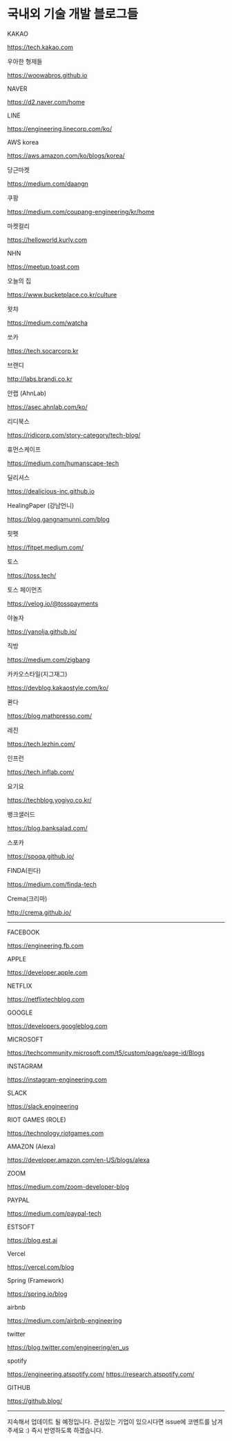 # 국내외 기술 개발 블로그들

KAKAO

https://tech.kakao.com

우아한 형제들

https://woowabros.github.io

NAVER

https://d2.naver.com/home

LINE

https://engineering.linecorp.com/ko/

AWS korea

https://aws.amazon.com/ko/blogs/korea/

당근마켓

https://medium.com/daangn

쿠팡

https://medium.com/coupang-engineering/kr/home

마켓컬리

https://helloworld.kurly.com

NHN

https://meetup.toast.com

오늘의 집

https://www.bucketplace.co.kr/culture

왓챠

https://medium.com/watcha

쏘카

https://tech.socarcorp.kr

브랜디

http://labs.brandi.co.kr

안랩 (AhnLab)

https://asec.ahnlab.com/ko/

리디북스

https://ridicorp.com/story-category/tech-blog/

휴먼스케이프

https://medium.com/humanscape-tech

딜리셔스

https://dealicious-inc.github.io

HealingPaper (강남언니)

https://blog.gangnamunni.com/blog

핏펫

https://fitpet.medium.com/

토스

https://toss.tech/

토스 페이먼츠

https://velog.io/@tosspayments

야놀자

https://yanolja.github.io/

직방

https://medium.com/zigbang

카카오스타일(지그재그)

https://devblog.kakaostyle.com/ko/

콴다

https://blog.mathpresso.com/

레진

https://tech.lezhin.com/

인프런

https://tech.inflab.com/

요기요

https://techblog.yogiyo.co.kr/

뱅크샐러드

https://blog.banksalad.com/

스포카

https://spoqa.github.io/

FINDA(핀다)

https://medium.com/finda-tech

Crema(크리마)

http://crema.github.io/

---

FACEBOOK

https://engineering.fb.com

APPLE

https://developer.apple.com

NETFLIX

https://netflixtechblog.com

GOOGLE

https://developers.googleblog.com

MICROSOFT

https://techcommunity.microsoft.com/t5/custom/page/page-id/Blogs

INSTAGRAM

https://instagram-engineering.com

SLACK

https://slack.engineering

RIOT GAMES (ROLE)

https://technology.riotgames.com

AMAZON (Alexa)

https://developer.amazon.com/en-US/blogs/alexa

ZOOM

https://medium.com/zoom-developer-blog

PAYPAL

https://medium.com/paypal-tech

ESTSOFT

https://blog.est.ai

Vercel

https://vercel.com/blog

Spring (Framework)

https://spring.io/blog

airbnb

https://medium.com/airbnb-engineering

twitter

https://blog.twitter.com/engineering/en_us

spotify

https://engineering.atspotify.com/
https://research.atspotify.com/

GITHUB

https://github.blog/

---

지속해서 업데이트 될 예정입니다.
관심있는 기업이 있으시다면 issue에 코멘트를 남겨주세요 :)
즉시 반영하도록 하겠습니다.
